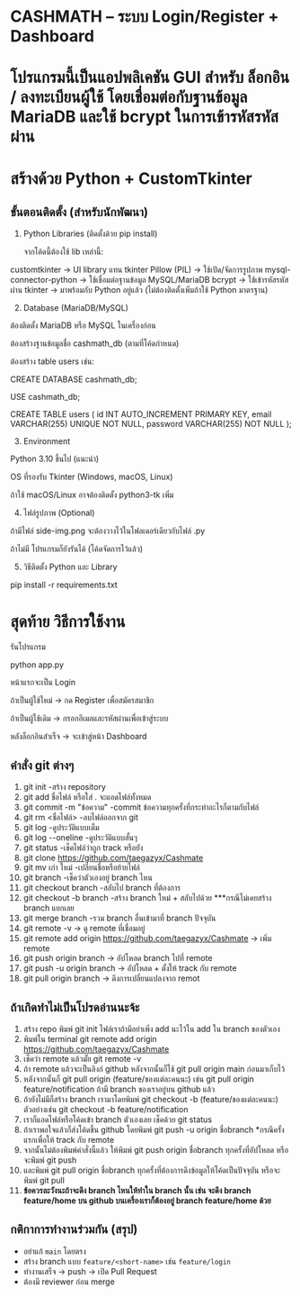 # CASHMATH – ระบบ Login/Register + Dashboard

# โปรแกรมนี้เป็นแอปพลิเคชัน GUI สำหรับ ล็อกอิน / ลงทะเบียนผู้ใช้ โดยเชื่อมต่อกับฐานข้อมูล MariaDB และใช้ bcrypt ในการเข้ารหัสรหัสผ่าน

# สร้างด้วย Python + CustomTkinter

## ขั้นตอนติดตั้ง (สำหรับนักพัฒนา)
1. Python Libraries (ติดตั้งด้วย pip install)

   จากโค้ดนี้ต้องใช้ lib เหล่านี้:

  customtkinter → UI library แทน tkinter
  Pillow (PIL) → ใช้เปิด/จัดการรูปภาพ
  mysql-connector-python → ใช้เชื่อมต่อฐานข้อมูล MySQL/MariaDB
  bcrypt → ใช้เข้ารหัสรหัสผ่าน
  tkinter → มาพร้อมกับ Python อยู่แล้ว (ไม่ต้องติดตั้งเพิ่มถ้าใช้ Python มาตรฐาน)

2. Database (MariaDB/MySQL)

  ต้องติดตั้ง MariaDB หรือ MySQL ในเครื่องก่อน

  ต้องสร้างฐานข้อมูลชื่อ cashmath_db (ตามที่โค้ดกำหนด)

  ต้องสร้าง table users เช่น:

  CREATE DATABASE cashmath_db;

  USE cashmath_db; 

  CREATE TABLE users (
      id INT AUTO_INCREMENT PRIMARY KEY,
      email VARCHAR(255) UNIQUE NOT NULL,
      password VARCHAR(255) NOT NULL
  );

3. Environment

  Python 3.10 ขึ้นไป (แนะนำ)

  OS ที่รองรับ Tkinter (Windows, macOS, Linux)

  ถ้าใช้ macOS/Linux อาจต้องติดตั้ง python3-tk เพิ่ม

4. ไฟล์รูปภาพ (Optional)

  ถ้ามีไฟล์ side-img.png จะต้องวางไว้ในโฟลเดอร์เดียวกับไฟล์ .py

  ถ้าไม่มี โปรแกรมก็ยังรันได้ (โค้ดจัดการไว้แล้ว)

5. วิธีติดตั้ง Python และ Library

  pip install -r requirements.txt


# สุดท้าย วิธีการใช้งาน

  รันโปรแกรม

  python app.py


  หน้าแรกจะเป็น Login

  ถ้าเป็นผู้ใช้ใหม่ → กด Register เพื่อสมัครสมาชิก

  ถ้าเป็นผู้ใช้เดิม → กรอกอีเมลและรหัสผ่านเพื่อเข้าสู่ระบบ

  หลังล็อกอินสำเร็จ → จะเข้าสู่หน้า Dashboard

## คำสั่ง git ต่างๆ
  1.  git init -สร้าง repository
  2.  git add ชื่อไฟล์ หรือใส่ . จะแอดไฟล์ทั้งหมด
  3.  git commit -m "ข้อความ" -commit ข้อความทุกครั้งที่กระทำอะไรก็ตามกับไฟล์
  4.  git rm <ชื่อไฟล์> -ลบไฟล์ออกจาก git
  5.  git log -ดูประวัติแบบเต็ม
  6.  git log --oneline -ดูประวัติแบบสั้นๆ
  7.  git status -เช็คไฟล์ว่าถูก track หรือยัง
  8.  git clone https://github.com/taegazyx/Cashmate 
  9.  git mv เก่า ใหม่ -เปลี่ยนชื่อหรือย้ายไฟล์
  10. git branch -เช็คว่าตัวเองอยู่ branch ไหน
  11. git checkout branch -สลับไป branch ที่ต้องการ
  12. git checkout -b branch -สร้าง branch ใหม่ + สลับไปด้วย ***กรณีไม่เคยสร้าง branch แยกเลย
  13. git merge branch -รวม branch อื่นเข้ามาที่ branch ปัจจุบัน 
  14. git remote -v → ดู remote ที่เชื่อมอยู่
  15. git remote add origin https://github.com/taegazyx/Cashmate → เพิ่ม remote
  16. git push origin branch → อัปโหลด branch ไปที่ remote
  17. git push -u origin branch → อัปโหลด + ตั้งให้ track กับ remote
  18. git pull origin branch → ดึงการเปลี่ยนแปลงจาก remot

  ## ถ้าเกิดทำไม่เป็นโปรดอ่านนะจ้ะ

  1. สร้าง repo พิมพ์ git init ไฟล์เราถ้ามีอย่าเพิ่ง add นะไว้ใน add ใน branch ของตัวเอง 
  2. พิมพ์ใน terminal  git remote add origin https://github.com/taegazyx/Cashmate
  3. เช็คว่า remote แล้วมั้ย git remote -v
  4. ถ้า remote แล้วจะเป็นลิงก์ github หลังจากนั้นก็ใช้ git pull origin main ก่อนมาเก็บไว้
  5. หลังจากนั้นก็ git pull origin (feature/ของแต่ละคนนะ) เช่น git pull origin feature/notification ถ้ามี branch ของเราอยู่บน github แล้ว 
  6. ถ้ายังไม่มีก็สร้าง branch เรามาโดยพิมพ์ git checkout -b (feature/ของแต่ละคนนะ) ตัวอย่างเช่น git checkout -b feature/notification
  7. เราก็แอดไฟล์หรือโค้ดเข้า branch ตัวเองเลย เช็คด้วย git status
  8. ถ้าเราพอใจแล้วก็ส่งโค้ดขึ้น github โดยพิมพ์  git push -u origin ชื่อbranch *กรณีครั้งแรกเพื่อให้ track กับ remote
  9. จากนั้นไม่ต้องพิมพ์คำสั่งนี้แล้ว ให้พิมพ์ git push origin ชื่อbranch ทุกครั้งที่อัปโหลด หรือจะพิมพ์ git push
  10. และพิมพ์ git pull origin ชื่อbranch ทุกครั้งที่ต้องการดึงข้อมูลให้โค้ดเป็นปัจจุบัน หรือจะพิมพ์ git pull 
  11. **ข้อควรละวังนะถ้าจะดึง branch ไหนให้ทำใน branch นั้น เช่น จะดึง branch feature/home บน github บนเครื่องเราก็ต้องอยู่ branch feature/home ด้วย**


## กติกาการทำงานร่วมกัน (สรุป)
  - อย่าแก้ `main` โดยตรง
  - สร้าง branch แบบ `feature/<short-name>` เช่น `feature/login`
  - ทำงานเสร็จ → push → เปิด Pull Request
  - ต้องมี reviewer ก่อน merge